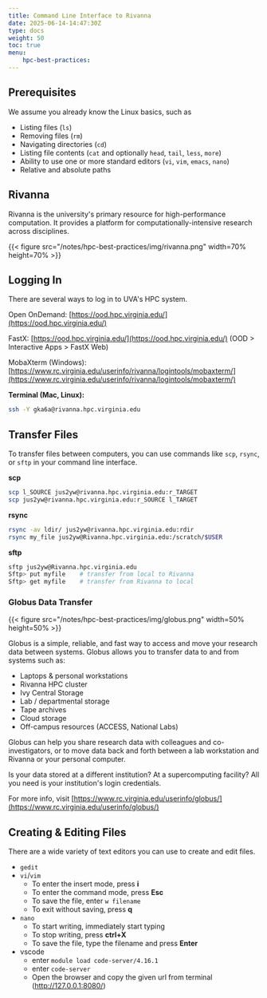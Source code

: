 ```yaml
---
title: Command Line Interface to Rivanna
date: 2025-06-14-14:47:30Z
type: docs 
weight: 50
toc: true
menu: 
    hpc-best-practices:
---
```


## Prerequisites

We assume you already know the Linux basics, such as
* Listing files (`ls`)
* Removing files (`rm`)
* Navigating directories (`cd`)
* Listing file contents (`cat` and optionally `head`, `tail`, `less`, `more`)
* Ability to use one or more standard editors (`vi`, `vim`, `emacs`, `nano`)
* Relative and absolute paths

## Rivanna

Rivanna is the university's primary resource for high-performance computation. It provides a platform for computationally-intensive research across disciplines.

{{< figure src="/notes/hpc-best-practices/img/rivanna.png" width=70% height=70% >}}

## Logging In

There are several ways to log in to UVA's HPC system.

Open OnDemand: [https://ood.hpc.virginia.edu/](https://ood.hpc.virginia.edu/)

FastX: [https://ood.hpc.virginia.edu/](https://ood.hpc.virginia.edu/) (OOD > Interactive Apps > FastX Web)

MobaXterm (Windows): [https://www.rc.virginia.edu/userinfo/rivanna/logintools/mobaxterm/](https://www.rc.virginia.edu/userinfo/rivanna/logintools/mobaxterm/)

__Terminal (Mac, Linux):__
```bash
ssh -Y gka6a@rivanna.hpc.virginia.edu
```

## Transfer Files
To transfer files between computers, you can use commands like `scp`, `rsync`, or `sftp` in your command line interface.

__scp__
```bash
scp l_SOURCE jus2yw@rivanna.hpc.virginia.edu:r_TARGET
scp jus2yw@rivanna.hpc.virginia.edu:r_SOURCE l_TARGET
```

__rsync__
```bash
rsync -av ldir/ jus2yw@rivanna.hpc.virginia.edu:rdir
rsync my_file jus2yw@Rivanna.hpc.virginia.edu:/scratch/$USER
```

__sftp__
```bash
sftp jus2yw@Rivanna.hpc.virginia.edu
Sftp> put myfile    # transfer from local to Rivanna
Sftp> get myfile    # transfer from Rivanna to local
```

### Globus Data Transfer

{{< figure src="/notes/hpc-best-practices/img/globus.png" width=50% height=50% >}}

Globus is a simple, reliable, and fast way to access and move your research data between systems. Globus allows you to transfer data to and from systems such as:

* Laptops & personal workstations
* Rivanna HPC cluster
* Ivy Central Storage
* Lab / departmental storage
* Tape archives
* Cloud storage
* Off-campus resources (ACCESS, National Labs)

Globus can help you share research data with colleagues and co-investigators, or to move data back and forth between a lab workstation and Rivanna or your personal computer.

Is your data stored at a different institution? At a supercomputing facility? All you need is your institution's login credentials.

For more info, visit [https://www.rc.virginia.edu/userinfo/globus/](https://www.rc.virginia.edu/userinfo/globus/)


## Creating & Editing Files

There are a wide variety of text editors you can use to create and edit files.

* `gedit`
* `vi`/`vim`
    * To enter the insert mode, press __i__
    * To enter the command mode, press __Esc__
    * To save the file, enter `w filename`
    * To exit without saving, press __q__
* `nano`
    * To start writing, immediately start typing
    * To stop writing, press __ctrl+X__
    * To save the file, type the filename and press __Enter__
* vscode
    * enter `module load code-server/4.16.1`
    * enter `code-server`
    * Open the browser and copy the given url from terminal (http://127.0.0.1:8080/)